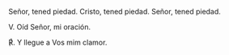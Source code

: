 Señor, tened piedad. Cristo, tened piedad. Señor, tened piedad.

V. Oíd Señor, mi oración.

&#x211F;. Y llegue a Vos mim clamor.
